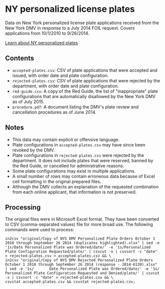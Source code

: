# NY personalized license plates

Data on New York personalized license plate applications received from the New York DMV in response to a July 2014 FOIL request.  Covers applications from 10/1/2010 to 9/26/2014.

[Learn about NY personalized plates](http://dmv.ny.gov/learn-about-personalized-plates)

## Contents

* `accepted-plates.csv`: CSV of plate applications that were accepted and issued, with order date and plate configuration.
* `rejected-plates.csv`: CSV of plate applications that were rejected by the department, with order date and plate configuration.
* `red-guide.csv`: A copy of the Red Guide, the list of "inappropriate" plate configurations that are automatically disallowed by the New York DMV as of July 2015.
* `procedure.pdf`: A document listing the DMV's plate review and cancellation procedures as of June 2014.

## Notes

* This data may contain explicit or offensive language.
* Plate configurations in `accepted-plates.csv` may have since been revoked by the DMV.
* Plate configurations in `rejected-plates.csv` were rejected by the department. It does not include plates that were reserved, banned by the Red Guide, or cancelled for administrative reasons.
* Some plate configurations may exist in multiple applications.
* A small number of rows may contain erroneous data because of Excel cell formatting in the original prepared files.
* Although the DMV collects an explanation of the requested combination from each online applicant, that information is not preserved.

## Processing

The original files were in Microsoft Excel format.  They have been converted to CSV (comma-separated values) file for more broad use. The following commands were used to process:

```
in2csv "original/Copy of NYS DMV Personalized Plate Orders October 1 2010 through September 26 2014 (duplicates highlighted).xlsx" | sed -e '1s/Date Personalized Plate was Ordered/date/' -e '1s/Personalized Plate Configuration Requested/plate/' | csvcut -x | csvsort -c "date" > rejected-plates.csv > accepted-plates.csv && \
in2csv "original/Copy of NYS DMV Rejected Personalized Plate Orders October 1 2010 through September 26 2014 (response - 2014-6130).xlsx" | sed -e '1s/       Date Personalized Plate was Ordered/date/' -e '1s/        Personalized Plate Configuration Requested and Denied/plate/' | csvcut -x | csvsort -c "date" > rejected-plates.csv && \
csvstat accepted-plates.csv && csvstat rejected-plates.csv;
```
